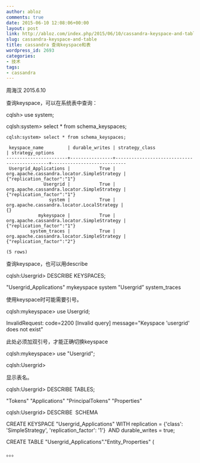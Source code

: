 ```yaml
---
author: abloz
comments: true
date: 2015-06-10 12:08:06+00:00
layout: post
link: http://abloz.com/index.php/2015/06/10/cassandra-keyspace-and-table/
slug: cassandra-keyspace-and-table
title: cassandra 查询keyspace和表
wordpress_id: 2693
categories:
- 技术
tags:
- cassandra
---
```


周海汉 2015.6.10




查询keyspace，可以在系统表中查询：




cqlsh> use system;




cqlsh:system> select * from schema_keyspaces;







    
    cqlsh:system> select * from schema_keyspaces;
    
     keyspace_name         | durable_writes | strategy_class                              | strategy_options
    -----------------------+----------------+---------------------------------------------+----------------------------
     Usergrid_Applications |           True | org.apache.cassandra.locator.SimpleStrategy | {"replication_factor":"1"}
                  Usergrid |           True | org.apache.cassandra.locator.SimpleStrategy | {"replication_factor":"1"}
                    system |           True |  org.apache.cassandra.locator.LocalStrategy |                         {}
                mykeyspace |           True | org.apache.cassandra.locator.SimpleStrategy | {"replication_factor":"1"}
             system_traces |           True | org.apache.cassandra.locator.SimpleStrategy | {"replication_factor":"2"}
    
    (5 rows)
    




查询keyspace，也可以用describe




cqlsh:Usergrid> DESCRIBE KEYSPACES;




"Usergrid_Applications" mykeyspace system "Usergrid” system_traces




使用keyspace时可能需要引号。




cqlsh:mykeyspace> use Usergrid;




InvalidRequest: code=2200 [Invalid query] message="Keyspace 'usergrid' does not exist"




此处必须加双引号，才能正确切换keyspace




cqlsh:mykeyspace> use "Usergrid";




cqlsh:Usergrid>




显示表名。




cqlsh:Usergrid> DESCRIBE TABLES;




"Tokens" "Applications" "PrincipalTokens" "Properties"







cqlsh:Usergrid> DESCRIBE  SCHEMA




CREATE KEYSPACE "Usergrid_Applications" WITH replication = {'class': 'SimpleStrategy', 'replication_factor': '1'}  AND durable_writes = true;




CREATE TABLE "Usergrid_Applications"."Entity_Properties" (




。。。
